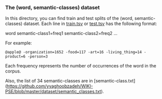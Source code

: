 ### The (word, semantic-classes) dataset
In this directory, you can find train and test splits of the (word, semantic-classes) dataset.
Each line in [train.tsv](https://github.com/yyaghoobzadeh/WIKI-PSE/blob/master/dataset/train.tsv) or [test.tsv](https://github.com/yyaghoobzadeh/WIKI-PSE/blob/master/dataset/test.tsv) has the following format:

word semantic-class1=freq1 <SPACe> semantic-class2=freq2 <SPACE> ...

For example:

```
@apple@	-organization=1652 -food=117 -art=16 -living_thing=14 -product=6 -person=3
```

Each frequency represents the number of occurrences of the word in the corpus.

Also, the list of 34 semantic-classes are in [semantic-class.txt] (https://github.com/yyaghoobzadeh/WIKI-PSE/blob/master/dataset/semantic_classes.txt).

